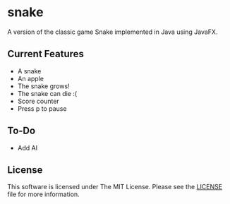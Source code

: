 # snake

A version of the classic game Snake implemented in Java using JavaFX.

## Current Features

* A snake
* An apple
* The snake grows!
* The snake can die :(
* Score counter
* Press p to pause

## To-Do

* Add AI

## License

This software is licensed under The MIT License. Please see the [LICENSE](LICENSE) file for more information.
